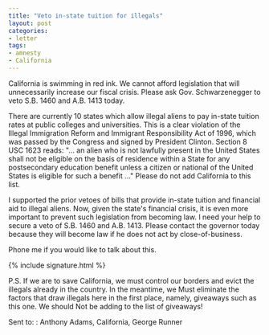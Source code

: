```yaml
---
title: "Veto in-state tuition for illegals"
layout: post
categories:
- letter
tags:
- amnesty
- California
---
```


California is swimming in red ink. We cannot afford legislation that will unnecessarily increase our fiscal crisis. Please ask Gov. Schwarzenegger to veto S.B. 1460 and A.B. 1413 today.

There are currently 10 states which allow illegal aliens to pay in-state tuition rates at public colleges and universities. This is a clear violation of the Illegal Immigration Reform and Immigrant Responsibility Act of 1996, which was passed by the Congress and signed by President Clinton. Section 8 USC 1623 reads: "... an alien who is not lawfully present in the United States shall not be eligible on the basis of residence within a State for any postsecondary education benefit unless a citizen or national of the United States is eligible for such a benefit ..." Please do not add California to this list.

I supported the prior vetoes of bills that provide in-state tuition and financial aid to illegal aliens. Now, given the state's financial crisis, it is even more important to prevent such legislation from becoming law. I need your help to secure a veto of S.B. 1460 and A.B. 1413. Please contact the governor today because they will become law if he does not act by close-of-business.

Phone me if you would like to talk about this.

{% include signature.html %}

P.S. If we are to save California, we must control our borders and evict the illegals already in the country. In the meantime, we Must eliminate the factors that draw illegals here in the first place, namely, giveaways such as this one. We should Not be adding to the list of giveaways!

Sent to:
: Anthony Adams, California, George Runner

